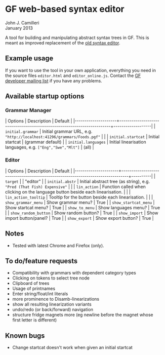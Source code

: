 <!DOCTYPE html>
<html>
<head>
<title>About the syntax editor</title>
<link rel=stylesheet type="text/css" href="../minibar/minibar.css">
<link rel=stylesheet type="text/css" href="editor.css">
<meta charset="UTF-8">
</head>
<body class="about">

# GF web-based syntax editor

John J. Camilleri  
January 2013

A tool for building and manipulating abstract syntax trees in GF.
This is meant as improved replacement of the [old syntax editor][old].

[old]:http://www.grammaticalframework.org/~meza/restWiki/editor.html

## Example usage

If you want to use the tool in your own application, everything you need in the source
files `editor.html` and `editor_online.js`. Contact the [GF developer mailing list][gf-dev]
if you have any problems.

[gf-dev]:http://groups.google.com/group/gf-dev

## Available startup options

### Grammar Manager

| Options             | Description                                                             | Default           |
|---------------------+-------------------------------------------------------------------------+-------------------|
| `initial.grammar`   | Initial grammar URL, e.g. `"http://localhost:41296/grammars/Foods.pgf"` |                   |
| `initial.startcat`  | Initial startcat                                                        | (grammar default) |
| `initial.languages` | Initial linearisation languages, e.g. `["Eng","Swe","Mlt"]`             | (all)             |


### Editor

| Options              | Description                                                                     | Default  |
|----------------------+---------------------------------------------------------------------------------+----------|
| `target`             |                                                                                 | "editor" |
| `initial.abstr`      | Initial abstract tree (as string), e.g. `"Pred (That Fish) Expensive"`          |          |
| `lin_action`         | Function called when clicking on the language button beside each linearisation. |          |
| `lin_action_tooltip` | Tooltip for the button beside each linearisation.                               |          |
| `show_grammar_menu`  | Show grammar menu?                                                              | True     |
| `show_startcat_menu` | Show startcat menu?                                                             | True     |
| `show_to_menu`       | Show languages menu?                                                            | True     |
| `show_random_button` | Show random button?                                                             | True     |
| `show_import`        | Show import button/panel?                                                       | True     |
| `show_export`        | Show export button?                                                             | True     |

## Notes

- Tested with latest Chrome and Firefox (only).

## To do/feature requests

- Compatibility with grammars with dependent category types
- Clicking on tokens to select tree node
- Clipboard of trees
- Usage of printnames
- Enter string/float/int literals
- more prominence to Disamb-linearizations
- show all resulting linearization variants
- undo/redo (or back/forward) navigation
- structure fridge magnets more (eg newline before the magnet whose first letter is different)

## Known bugs

- Change startcat doesn't work when given an initial startcat 

</body>
</html>
